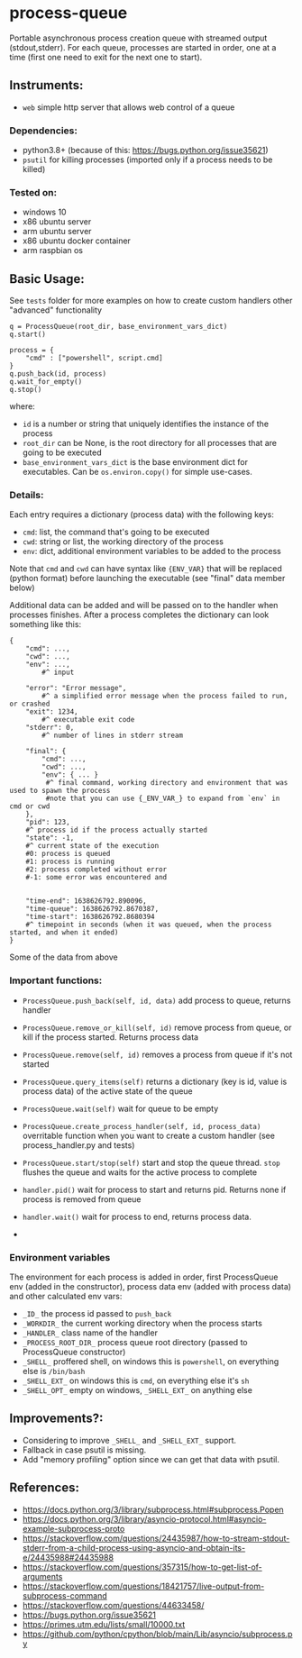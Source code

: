 # process-queue

Portable asynchronous process creation queue with streamed output (stdout,stderr). For each queue, processes are started in order, one at a time (first one need to exit for the next one to start).

## Instruments:

- `web` simple http server that allows web control of a queue

### Dependencies:

- python3.8+ (because of this: https://bugs.python.org/issue35621)
- `psutil` for killing processes (imported only if a process needs to be killed)

### Tested on:

- windows 10
- x86 ubuntu server
- arm ubuntu server
- x86 ubuntu docker container
- arm raspbian os

## Basic Usage:

See `tests` folder for more examples on how to create custom handlers other "advanced" functionality

```
q = ProcessQueue(root_dir, base_environment_vars_dict)
q.start()

process = {
	"cmd" : ["powershell", script.cmd]
}
q.push_back(id, process)
q.wait_for_empty()
q.stop()
```

where:
- `id` is a number or string that uniquely identifies the instance of the process
- `root_dir` can be None, is the root directory for all processes that are going to be executed
- `base_environment_vars_dict` is the base environment dict for executables. Can be `os.environ.copy()` for simple use-cases.

### Details:

Each entry requires a dictionary (process data) with the following keys:

- `cmd`: list, the command that's going to be executed
- `cwd`: string or list, the working directory of the process
- `env`: dict, additional environment variables to be added to the process

Note that `cmd` and `cwd` can have syntax like `{ENV_VAR}` that will be replaced (python format) before launching the executable (see "final" data member below)

Additional data can be added and will be passed on to the handler when processes finishes. After a process completes the dictionary can look something like this:

```
{
    "cmd": ...,
    "cwd": ...,
    "env": ...,
    	#^ input

    "error": "Error message",
    	#^ a simplified error message when the process failed to run, or crashed
    "exit": 1234,
    	#^ executable exit code
    "stderr": 0,
    	#^ number of lines in stderr stream

    "final": {
        "cmd": ...,
        "cwd": ...,
        "env": { ... }
         #^ final command, working directory and environment that was used to spawn the process
         #note that you can use {_ENV_VAR_} to expand from `env` in cmd or cwd
    },
    "pid": 123,
    #^ process id if the process actually started
    "state": -1,
    #^ current state of the execution
    #0: process is queued
    #1: process is running
    #2: process completed without error
    #-1: some error was encountered and 
    

    "time-end": 1638626792.890096,
    "time-queue": 1638626792.8670387,
    "time-start": 1638626792.8680394
    #^ timepoint in seconds (when it was queued, when the process started, and when it ended)
}
```

Some of the data from above 

### Important functions:

- `ProcessQueue.push_back(self, id, data)` add process to queue, returns handler
- `ProcessQueue.remove_or_kill(self, id)` remove process from queue, or kill if the process started. Returns process data
- `ProcessQueue.remove(self, id)` removes a process from queue if it's not started
- `ProcessQueue.query_items(self)` returns a dictionary (key is id, value is process data) of the active state of the queue
- `ProcessQueue.wait(self)` wait for queue to be empty
- `ProcessQueue.create_process_handler(self, id, process_data)` overritable function when you want to create a custom handler (see process_handler.py and tests)
- `ProcessQueue.start/stop(self)` start and stop the queue thread. `stop` flushes the queue and waits for the active process to complete

- `handler.pid()` wait for process to start and returns pid. Returns none if process is removed from queue
- `handler.wait()` wait for process to end, returns process data.
- 

### Environment variables

The environment for each process is added in order, first ProcessQueue env (added in the constructor), process data env (added with process data) and other calculated env vars:

- `_ID_` the process id passed to `push_back`
- `_WORKDIR_` the current working directory when the process starts
- `_HANDLER_` class name of the handler
- `_PROCESS_ROOT_DIR_` process queue root directory (passed to ProcessQueue constructor)
- `_SHELL_` proffered shell, on windows this is `powershell`, on everything else is `/bin/bash`
- `_SHELL_EXT_` on windows this is `cmd`, on everything else it's `sh`
- `_SHELL_OPT_` empty on windows, `_SHELL_EXT_` on anything else


## Improvements?:

- Considering to improve `_SHELL_` and `_SHELL_EXT_` support.
- Fallback in case psutil is missing.
- Add "memory profiling" option since we can get that data with psutil.


## References:

- https://docs.python.org/3/library/subprocess.html#subprocess.Popen
- https://docs.python.org/3/library/asyncio-protocol.html#asyncio-example-subprocess-proto
- https://stackoverflow.com/questions/24435987/how-to-stream-stdout-stderr-from-a-child-process-using-asyncio-and-obtain-its-e/24435988#24435988
- https://stackoverflow.com/questions/357315/how-to-get-list-of-arguments
- https://stackoverflow.com/questions/18421757/live-output-from-subprocess-command
- https://stackoverflow.com/questions/44633458/
- https://bugs.python.org/issue35621
- https://primes.utm.edu/lists/small/10000.txt
- https://github.com/python/cpython/blob/main/Lib/asyncio/subprocess.py
